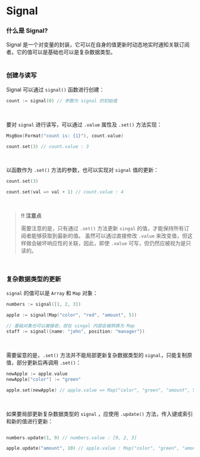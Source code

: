 # Signal
### 什么是 Signal?

Signal 是一个对变量的封装，它可以在自身的值更新时动态地实时通知关联订阅者。它的值可以是基础也可以是复杂数据类型。
<br>
<br>

### 创建与读写

Signal 可以通过 `signal()` 函数进行创建：

```go
count := signal(0) // 参数为 signal 的初始值
```
<br>

要对 `signal` 进行读写，可以通过 `.value` 属性及 `.set()` 方法实现：

```go
MsgBox(Format("count is: {1}"), count.value)

count.set(3) // count.value : 3
```
<br>

以函数作为 `.set()` 方法的参数，也可以实现对 `signal` 值的更新：

```go
count.set(3)

count.set(val => val + 1) // count.value : 4
```
<br>

> **‼️ 注意点** 
> 
>  需要注意的是，只有通过 `.set()` 方法更新 `singal` 的值，才能保持所有订阅者能够获取到最新的值。 虽然可以通过直接修改 `.value` 来改变值，但这样做会破坏响应性的关联，因此，即使 `.value` 可写，但仍然应被视为是只读的。

<br>

### 复杂数据类型的更新

`signal` 的值可以是 `Array` 和 `Map` 对象：
```go
numbers := signal([1, 2, 3])

apple := signal(Map("color", "red", "amount", 5))

// 基础对象也可以被接收，但在 singal 内部会被转换为 Map
staff := signal({name: "john", position: "manager"})
```
<br>

需要留意的是，`.set()` 方法并不能局部更新复杂数据类型的 `signal`，只能复制原值，部分更新后再调用 `.set()`：
```go
newApple := apple.value
newApple["color"] := "green"

apple.set(newApple) // apple.value => Map("color", "green", "amount", 5)
```
<br>

如果要局部更新复杂数据类型的 `signal` ，应使用 `.update()` 方法，传入键或索引和新的值进行更新：
```go

numbers.update(1, 9) // numbers.value : [9, 2, 3]

apple.update("amount", 10) // apple.value : Map("color", "green", "amount", 10)
```
<br>